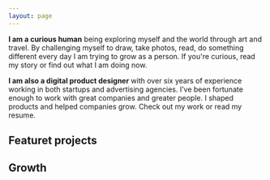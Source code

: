 ```yaml
---
layout: page
---
```


<titleSection class="grid-width" first="Hi to you! 👋" second="My name is Stjepan."/>

<div class="text full-width grid">
  <div class="text-inner grid-width">
    <p><b>I am a curious human</b> being exploring myself and the world through art and travel. By challenging myself to draw, <saber-link to="/my-story">take photos</saber-link>, <saber-link to="/my-story">read</saber-link>, do something different every day I am trying to grow as a person. If you're curious, read <saber-link to="/my-story">my story</saber-link> or find out what I am doing <saber-link to="/my-story">now</saber-link>.</p>
    <p class="short"><b>I am also a digital product designer</b> with over six years of experience working in both startups and advertising agencies. I’ve been fortunate enough to work with great companies and greater people. I shaped products and helped companies grow. Check out <saber-link to="/my-story">my work</saber-link> or read my <saber-link to="/my-story">resume</saber-link>.</p>
    <simg name="paperplane-illustration.svg" class="paperplane" />
    <simg name="desk-illustration.svg" class="desk" />
  </div>
</div>

<section class="projects grid-width">
  <h2 class="h3">Featuret projects</h2>
  <projectCard
    url="/work/agrivi"
    title="Agrivi"
    description="Farm managment software"
    period="2016"
    image="stjepangrgic-agrivi-card.jpg"
    linkText="Read the case study"
    :tags="['Branding', 'Icons', 'Web Application', 'Corporate Site']"
    underlinColor="#3A9300"/>
  <projectCard
    url="/work/share-istria"
    title="Share Istria"
    description="Creative Tourism Campaign"
    period="2016"
    image="stjepangrgic-shareistria-card.jpg"
    linkText="Read the case study"
    :tags="['Branding', 'Icons', 'Web Application', 'Corporate Site']"
    underlinColor="#0082AF"/>
  <projectCard
    url="/work/vip-chat"
    title="Vip Xmas Chat"
    description="Promotional Chat App"
    period="2016"
    image="stjepangrgic-vipchat-card.jpg"
    linkText="Read the case study"
    :tags="['Branding', 'Icons', 'Web Application', 'Corporate Site']"
    textColor="#000"/>
</section>

<!-- ## Growth
Some of my work. Understanding of color, light, shapes, perspective helped me to go on design road I never have planed. -->
<div class="growth">
  <h2 class="h3">Growth</h2>
  <div class="growtg-grid">
    <smallCard
      url="/book-list" 
      title="Book list"
      icon="book.svg"/>
    <smallCard
      url="/fail-list" 
      title="Fail list"
      icon="fail.svg"/>
    <smallCard
      url="/bucket-list" 
      title="Bucket list"
      icon="bucket.svg"/>
  </div>
</div>




<script>
import slink from '@/theme/components/slink.vue'
import simg from '@/theme/components/simg.vue'
import sfigure from '@/theme/components/sfigure.vue'
import projectCard from '@/theme/components/projectCard.vue'
import smallCard from '@/theme/components/smallCard.vue'
import titleSection from '@/theme/components/titleSection.vue'

export default {
  components: {
    slink,
    simg,
    sfigure,
    projectCard,
    smallCard,
    titleSection
  },
  computed: {
    // icon() {
    //   return {
    //     backgroundImage: 'url(' + require('@/assets/images/' + 'fail.svg') + ')'
    //   }
    // }
  }
}
</script>

<style lang="stylus" scoped>

  .text
    background-color #FAF8F7
    border-top 2px solid #E6DFDC
    border-bottom 2px solid #E6DFDC
    position: relative
    &-inner
      position: relative
      .desk
        position: absolute
        bottom: -8px
        right: -76px
        z-index: -1
        @media screen and (max-width 900px) {
          position relative
          margin-top: -6rem
          bottom: -13px
          right: auto
        }

      .paperplane
        position absolute
        top -2rem
        left -14rem
        @media screen and (max-width 1310px) {
          display: none;
        }
    p
      margin-top: 4rem
      margin-bottom: 3rem
      &:last-of-type
        margin-top: 3rem
        margin-bottom: 4rem
  
  .short
    max-width: 632px

  .growtg-grid
    display: grid
    grid-template-columns: 1fr 1fr 1fr;
    grid-column-gap 1.6161616% /*16px*/
    height: 272px
    @media screen and (max-width 700px) {
      display: flex;
      flex-direction: column;
      height auto
      .small-card {
        height 272px
        margin-bottom: 1rem;
      }
    }

</style>






